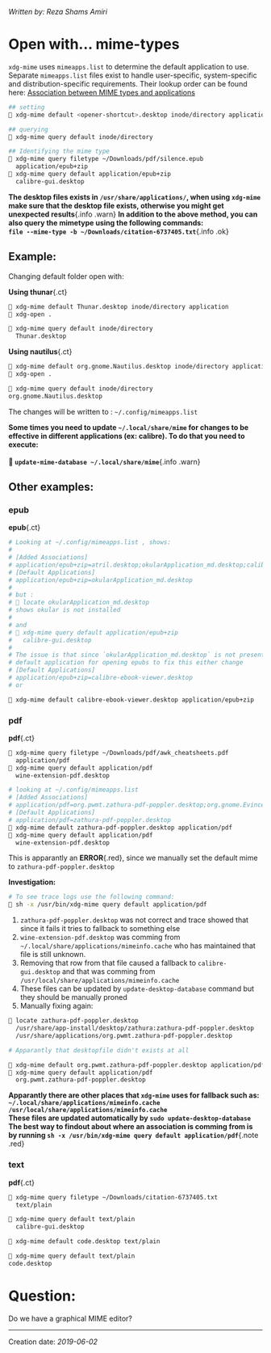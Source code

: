 _Written by: Reza Shams Amiri_
# Open with... mime-types

`xdg-mime` uses `mimeapps.list` to determine the default application to use.
Separate `mimeapps.list` files exist to handle user-specific, system-specific and distribution-specific requirements. Their lookup order can be found here: [Association between MIME types and applications][ABMTAA]

``` sh
## setting
 xdg-mime default <opener-shortcut>.desktop inode/directory application

## querying
 xdg-mime query default inode/directory

## Identifying the mime type
 xdg-mime query filetype ~/Downloads/pdf/silence.epub
  application/epub+zip
 xdg-mime query default application/epub+zip
  calibre-gui.desktop
```

__The desktop files exists in `/usr/share/applications/`, when using `xdg-mime` make sure that the desktop file exists, otherwise you might get unexpected results__{.info .warn}
__In addition to the above method, you can also query the mimetype using the following commands:<br> `file --mime-type -b ~/Downloads/citation-6737405.txt`__{.info .ok}
## Example:
Changing default folder open with:

__Using thunar__{.ct}
``` sh
 xdg-mime default Thunar.desktop inode/directory application
 xdg-open .

 xdg-mime query default inode/directory
  Thunar.desktop
```
__Using nautilus__{.ct}
``` sh
 xdg-mime default org.gnome.Nautilus.desktop inode/directory application
 xdg-open .

 xdg-mime query default inode/directory
org.gnome.Nautilus.desktop
```

The changes will be written to : `~/.config/mimeapps.list`

__Some times you need to update `~/.local/share/mime` for changes to be effective in different applications (ex: calibre). To do that you need to execute:<br><br> `update-mime-database ~/.local/share/mime`__{.info .warn}

## Other examples:

### epub
__epub__{.ct}
``` sh
# Looking at ~/.config/mimeapps.list , shows:
#
# [Added Associations]
# application/epub+zip=atril.desktop;okularApplication_md.desktop;calibre-ebook-edit.desktop;calibre-ebook-viewer.desktop;
# [Default Applications]
# application/epub+zip=okularApplication_md.desktop
#
# but :
#  locate okularApplication_md.desktop
# shows okular is not installed
#
# and
#  xdg-mime query default application/epub+zip
#   calibre-gui.desktop
#
# The issue is that since `okularApplication_md.desktop` is not present xdg-open fallsback to a
# default application for opening epubs to fix this either change
# [Default Applications]
# application/epub+zip=calibre-ebook-viewer.desktop
# or

 xdg-mime default calibre-ebook-viewer.desktop application/epub+zip
```

### pdf
__pdf__{.ct}
``` sh
 xdg-mime query filetype ~/Downloads/pdf/awk_cheatsheets.pdf
  application/pdf
 xdg-mime query default application/pdf
  wine-extension-pdf.desktop

# looking at ~/.config/mimeapps.list
# [Added Associations]
# application/pdf=org.pwmt.zathura-pdf-poppler.desktop;org.gnome.Evince.desktop;zathura-pdf-poppler.desktop;evince.desktop;okularApplication_pdf.desktop;
# [Default Applications]
# application/pdf=zathura-pdf-poppler.desktop
 xdg-mime default zathura-pdf-poppler.desktop application/pdf
 xdg-mime query default application/pdf
  wine-extension-pdf.desktop
```
This is apparantly an **ERROR**{.red}, since we manually set the default mime to `zathura-pdf-poppler.desktop`

**Investigation:**
``` sh
# To see trace logs use the following command:
 sh -x /usr/bin/xdg-mime query default application/pdf
```

1. `zathura-pdf-poppler.desktop` was not correct and trace showed that since it fails it tries to fallback to something else
2. `wine-extension-pdf.desktop` was comming from `~/.local/share/applications/mimeinfo.cache` who has maintained that file is still unknown.
3. Removing that row from that file caused a fallback to `calibre-gui.desktop` and that was comming from `/usr/local/share/applications/mimeinfo.cache`
4. These files can be updated by `update-desktop-database` command but they should be manually proned
5. Manually fixing again:
``` sh
 locate zathura-pdf-poppler.desktop
  /usr/share/app-install/desktop/zathura:zathura-pdf-poppler.desktop
  /usr/share/applications/org.pwmt.zathura-pdf-poppler.desktop

# Apparantly that desktopfile didn't exists at all

 xdg-mime default org.pwmt.zathura-pdf-poppler.desktop application/pdf
 xdg-mime query default application/pdf
  org.pwmt.zathura-pdf-poppler.desktop
```
__Apparantly there are other places that `xdg-mime` uses for fallback such as:<br>`~/.local/share/applications/mimeinfo.cache`<br>`/usr/local/share/applications/mimeinfo.cache`<br>These files are updated automatically by `sudo update-desktop-database`<br>The best way to findout about where an association is comming from is by running `sh -x /usr/bin/xdg-mime query default application/pdf`__{.note .red}

### text

__pdf__{.ct}
``` sh
 xdg-mime query filetype ~/Downloads/citation-6737405.txt
  text/plain

 xdg-mime query default text/plain
  calibre-gui.desktop

 xdg-mime default code.desktop text/plain

 xdg-mime query default text/plain
code.desktop
```
# Question:
Do we have a graphical MIME editor?



* * *
Creation date: _2019-06-02_

[ABMTAA]: https://specifications.freedesktop.org/mime-apps-spec/mime-apps-spec-1.0.1.html